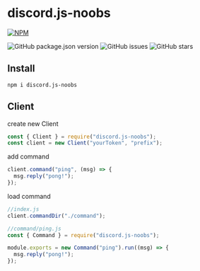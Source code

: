 # discord.js-noobs

[![NPM](https://nodei.co/npm/discord.js-noobs.png)](https://nodei.co/npm/discord.js-noobs/)

![GitHub package.json version](https://img.shields.io/github/package-json/v/Mikan-OwO/discord.js-noobs)
![GitHub issues](https://img.shields.io/github/issues/Mikan-OwO/discord.js-noobs)
![GitHub stars](https://img.shields.io/github/stars/Mikan-OwO/discord.js-noobs?style=social)

## Install

```shell
npm i discord.js-noobs
```

## Client

create new Client

```js
const { Client } = require("discord.js-noobs");
const client = new Client("yourToken", "prefix");
```

add command

```js
client.command("ping", (msg) => {
  msg.reply("pong!");
});
```

load command

```js
//index.js
client.commandDir("./command");

//command/ping.js
const { Command } = require("discord.js-noobs");

module.exports = new Command("ping").run((msg) => {
  msg.reply("pong!");
});
```
